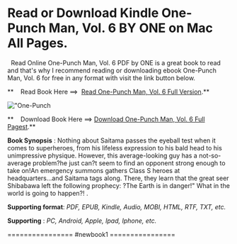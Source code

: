  **Read or Download Kindle One-Punch Man, Vol. 6 BY ONE on Mac All Pages.**
==========================================================================

  Read Online One-Punch Man, Vol. 6 PDF by ONE is a great book to read and that's why I recommend reading or downloading ebook One-Punch Man, Vol. 6 for free in any format with visit the link button below.

**    Read Book Here ==>  [Read One-Punch Man, Vol. 6 Full Version](https://newbookintheword.blogspot.com/id/1421585278).**

![\"One-Punch](\"https://i.gr-assets.com/images/S/compressed.photo.goodreads.com/books/1454256816l/25814006.jpg\")

**    Download Book Here ==> [Download One-Punch Man, Vol. 6 Full Pagest](https://newbookintheword.blogspot.com/id/1421585278).**

**Book Synopsis** : Nothing about Saitama passes the eyeball test when it comes to superheroes, from his lifeless expression to his bald head to his unimpressive physique. However, this average-looking guy has a not-so-average problem?he just can?t seem to find an opponent strong enough to take on!An emergency summons gathers Class S heroes at headquarters...and Saitama tags along. There, they learn that the great seer Shibabawa left the following prophecy: ?The Earth is in danger!" What in the world is going to happen?! .

**Supporting format**: _PDF, EPUB, Kindle, Audio, MOBI, HTML, RTF, TXT, etc._

**Supporting** : _PC, Android, Apple, Ipad, Iphone, etc._

================ #newbook1 ================